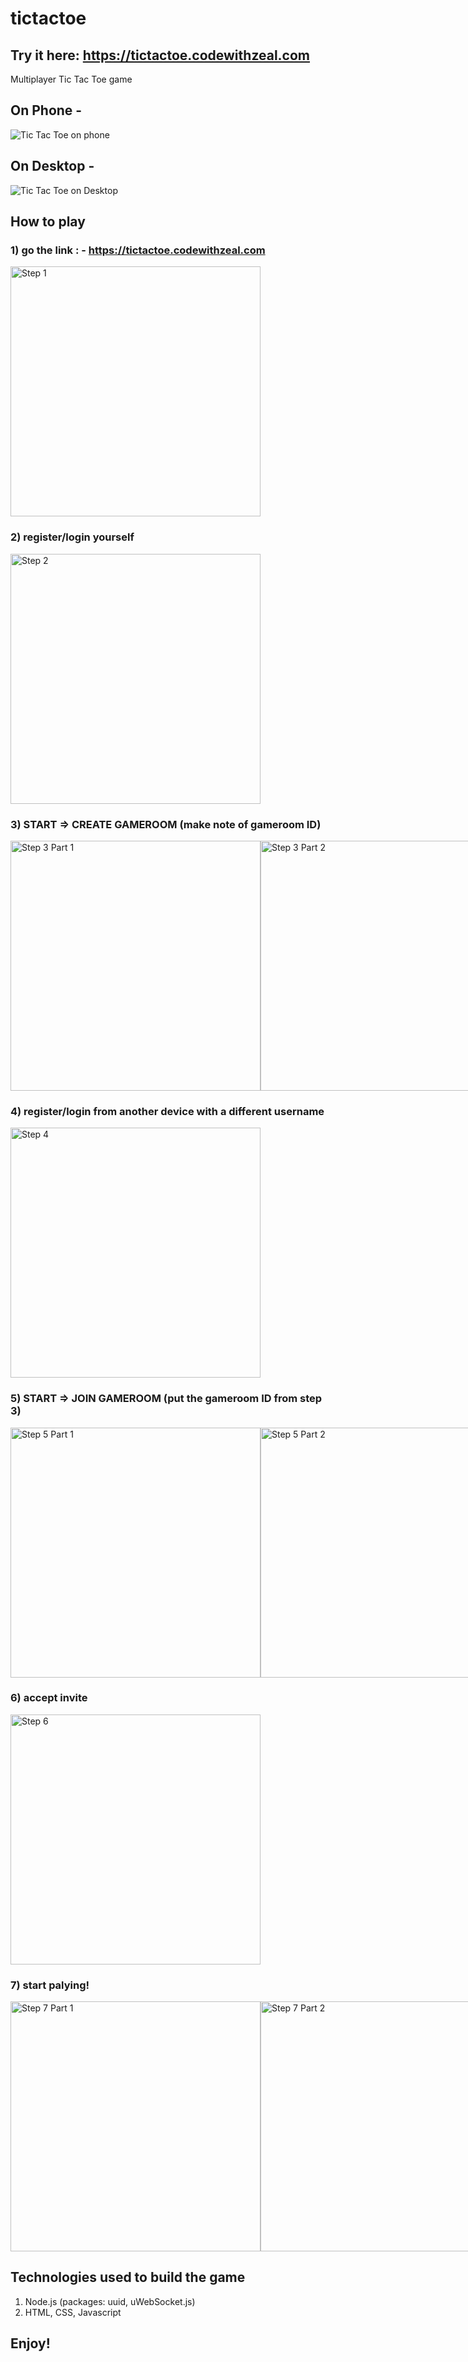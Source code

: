 # tictactoe

## Try it here: https://tictactoe.codewithzeal.com
Multiplayer Tic Tac Toe game

## On Phone -
![Tic Tac Toe on phone](public/ingame-phone.jpeg)

## On Desktop -
![Tic Tac Toe on Desktop](public/ingame-desktop.jpg)

## How to play

### 1) go the link : - https://tictactoe.codewithzeal.com
<img alt="Step 1" src="public/step1.jpeg" height="400px" />

### 2) register/login yourself
<img alt="Step 2" src="public/step2.jpeg" height="400px" />

### 3) START => CREATE GAMEROOM (make note of gameroom ID)
<div style="display: flex">
  <img alt="Step 3 Part 1" src="public/step3_1.jpeg" height="400px" />
  <img alt="Step 3 Part 2" src="public/step3_2.jpeg" height="400px" />
  <img alt="Step 3 Part 3" src="public/step3_3.jpeg" height="400px" />
</div>

### 4) register/login from another device with a different username
<img alt="Step 4" src="public/step4.jpeg" height="400px" />

### 5) START => JOIN GAMEROOM (put the gameroom ID from step 3)
<div style="display: flex">
  <img alt="Step 5 Part 1" src="public/step5_1.jpeg" height="400px" />
  <img alt="Step 5 Part 2" src="public/step5_2.jpeg" height="400px" />
  <img alt="Step 5 Part 3" src="public/step5_3.jpeg" height="400px" />
</div>
  
### 6) accept invite
<img alt="Step 6" src="public/step6.jpeg" height="400px" />

### 7) start palying!
<div style="display: flex">
  <img alt="Step 7 Part 1" src="public/step7_1.jpeg" height="400px" />
  <img alt="Step 7 Part 2" src="public/step7_2.jpeg" height="400px" />
</div>


## Technologies used to build the game
1) Node.js (packages: uuid, uWebSocket.js)
4) HTML, CSS, Javascript

## Enjoy!
